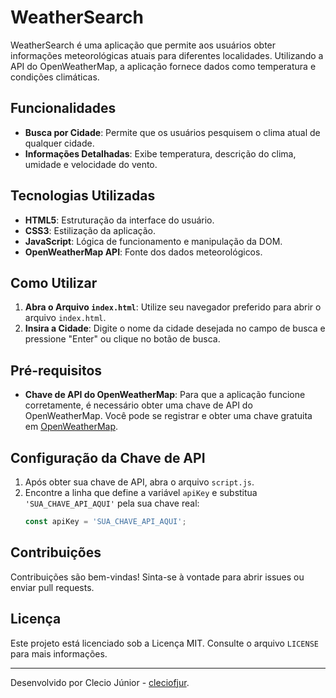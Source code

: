 # WeatherSearch

WeatherSearch é uma aplicação que permite aos usuários obter informações meteorológicas atuais para diferentes localidades. Utilizando a API do OpenWeatherMap, a aplicação fornece dados como temperatura e condições climáticas.

## Funcionalidades

- **Busca por Cidade**: Permite que os usuários pesquisem o clima atual de qualquer cidade.
- **Informações Detalhadas**: Exibe temperatura, descrição do clima, umidade e velocidade do vento.

## Tecnologias Utilizadas

- **HTML5**: Estruturação da interface do usuário.
- **CSS3**: Estilização da aplicação.
- **JavaScript**: Lógica de funcionamento e manipulação da DOM.
- **OpenWeatherMap API**: Fonte dos dados meteorológicos.

## Como Utilizar

1. **Abra o Arquivo `index.html`**:
   Utilize seu navegador preferido para abrir o arquivo `index.html`.
2. **Insira a Cidade**:
   Digite o nome da cidade desejada no campo de busca e pressione "Enter" ou clique no botão de busca.

## Pré-requisitos

- **Chave de API do OpenWeatherMap**: Para que a aplicação funcione corretamente, é necessário obter uma chave de API do OpenWeatherMap. Você pode se registrar e obter uma chave gratuita em [OpenWeatherMap](https://openweathermap.org/).

## Configuração da Chave de API

1. Após obter sua chave de API, abra o arquivo `script.js`.
2. Encontre a linha que define a variável `apiKey` e substitua `'SUA_CHAVE_API_AQUI'` pela sua chave real:
   ```javascript
   const apiKey = 'SUA_CHAVE_API_AQUI';
   ```

## Contribuições

Contribuições são bem-vindas! Sinta-se à vontade para abrir issues ou enviar pull requests.

## Licença

Este projeto está licenciado sob a Licença MIT. Consulte o arquivo `LICENSE` para mais informações.

---

Desenvolvido por Clecio Júnior - [cleciofjur](https://github.com/cleciofjur). 
